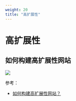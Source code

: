 ```yaml
---
weight: 20
title: "高扩展性"
---
```


# 高扩展性

## 如何构建高扩展性网站

![](https://cdn.jsdelivr.net/gh/ikingye/imagehost/picgo/20200604235231.png)

参考：

- [如何构建高扩展性网站？](https://cloud.tencent.com/developer/article/1022629)
